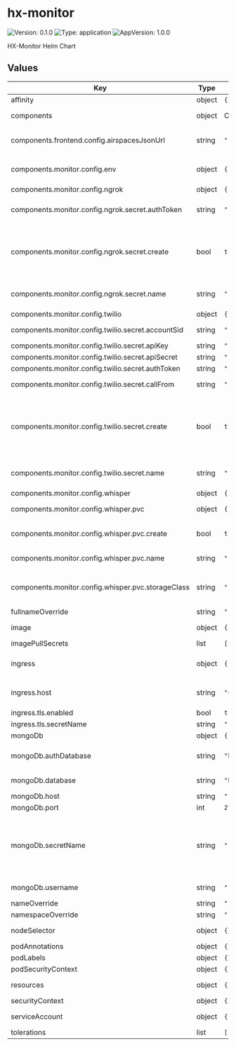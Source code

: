 # hx-monitor

![Version: 0.1.0](https://img.shields.io/badge/Version-0.1.0-informational?style=flat-square) ![Type: application](https://img.shields.io/badge/Type-application-informational?style=flat-square) ![AppVersion: 1.0.0](https://img.shields.io/badge/AppVersion-1.0.0-informational?style=flat-square)

HX-Monitor Helm Chart

## Values

| Key | Type | Default | Description |
|-----|------|---------|-------------|
| affinity | object | `{}` | Pods affinities |
| components | object | Component specification, see below for defaults | HX-Monitor core components |
| components.frontend.config.airspacesJsonUrl | string | `""` | Uses SHV hosted JSON if left empty |
| components.monitor.config.env | object | `{"TWILIO_CALL_LENGTH":36,"TWILIO_PARTIAL_TRANSCRIPTIONS":0,"USE_TWILIO_TRANSCRIPTION":1,"USE_WHISPER_TRANSCRIPTION":0,"WHISPER_DO_MODEL_DOWNLOAD":1,"WHISPER_MODEL":"tiny.en","WHISPER_MODELS_PATH":"./models_whisper"}` | Only envs as specified below will be templated |
| components.monitor.config.ngrok | object | `{"enable":false,"secret":{"authToken":"","create":true,"name":""}}` | ngrok config |
| components.monitor.config.ngrok.secret.authToken | string | `""` | ngrok auth token, used if 'create: true' |
| components.monitor.config.ngrok.secret.create | bool | `true` | Create secret. Set to 'false' if you bring your own secret    Must have key "NGROK_AUTH" |
| components.monitor.config.ngrok.secret.name | string | `""` | Name of your own custom secret |
| components.monitor.config.twilio | object | `{"secret":{"accountSid":"","apiKey":"","apiSecret":"","authToken":"","callFrom":"","create":true,"name":""}}` | Twilio credentials |
| components.monitor.config.twilio.secret.accountSid | string | `""` | Twilio account SID |
| components.monitor.config.twilio.secret.apiKey | string | `""` | Twilio API key  |
| components.monitor.config.twilio.secret.apiSecret | string | `""` | Twilio API secret  |
| components.monitor.config.twilio.secret.authToken | string | `""` | Twilio auth token |
| components.monitor.config.twilio.secret.callFrom | string | `""` | Twilio call from number |
| components.monitor.config.twilio.secret.create | bool | `true` | Create secret. Set to 'false' if you bring your own secret    See secret_twilio.yaml template for required keys |
| components.monitor.config.twilio.secret.name | string | `""` | Name of your own custom secret |
| components.monitor.config.whisper | object | `{"pvc":{"create":true,"name":"","size":"1Gi","storageClass":""}}` | Whisper config |
| components.monitor.config.whisper.pvc | object | `{"create":true,"name":"","size":"1Gi","storageClass":""}` | PVC used for whisper models |
| components.monitor.config.whisper.pvc.create | bool | `true` | Create PVC. Set to 'false' if you bring your own |
| components.monitor.config.whisper.pvc.name | string | `""` | Name of your own custom PVC |
| components.monitor.config.whisper.pvc.storageClass | string | `""` | The following fields are only used if 'create: true' |
| fullnameOverride | string | `""` |  |
| image | object | `{"pullPolicy":"IfNotPresent"}` | Global image definitions |
| imagePullSecrets | list | `[]` |  |
| ingress | object | `{"annotations":{},"className":"","host":"chart-example.local","tls":{"enabled":true,"secretName":""}}` | Ingress configuration, opiniated |
| ingress.host | string | `"chart-example.local"` | Host used for the ingress object (also TLS) |
| ingress.tls.enabled | bool | `true` | Enable TLS |
| ingress.tls.secretName | string | `""` | Certificate secret |
| mongoDb | object | `{"authDatabase":"hx","database":"hx","host":"","port":27017,"secretName":"","username":""}` | MongoDB config |
| mongoDb.authDatabase | string | `"hx"` | If defined uses custom auth database |
| mongoDb.database | string | `"hx"` | HX monitor database name |
| mongoDb.host | string | `""` | MongoDB host |
| mongoDb.port | int | `27017` | MongoDB port |
| mongoDb.secretName | string | `""` | Name of MongoDB secret containing the password    It needs the key "mongodb-passwords" |
| mongoDb.username | string | `""` | MongoDB username |
| nameOverride | string | `""` |  |
| namespaceOverride | string | `""` |  |
| nodeSelector | object | `{}` | Pods node selector |
| podAnnotations | object | `{}` |  |
| podLabels | object | `{}` |  |
| podSecurityContext | object | `{}` |  |
| resources | object | `{}` | Pods resource constraints |
| securityContext | object | `{}` |  |
| serviceAccount | object | `{"annotations":{},"automount":true,"create":true,"name":""}` | Global pod configs |
| tolerations | list | `[]` | Pods tolerations |

